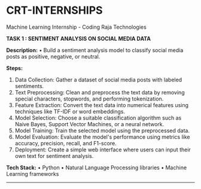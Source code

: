 # CRT-INTERNSHIPS
Machine Learning Internship - Coding Raja Technologies

**TASK 1 : SENTIMENT ANALYSIS ON SOCIAL MEDIA DATA**

**Description:**
•	Build a sentiment analysis model to classify social media posts as positive, negative, or neutral.

**Steps:**
1.	Data Collection: Gather a dataset of social media posts with labeled sentiments.
2.	Text Preprocessing: Clean and preprocess the text data by removing special characters, stopwords, and performing tokenization.
3.	Feature Extraction: Convert the text data into numerical features using techniques like TF-IDF or word embeddings.
4.	Model Selection: Choose a suitable classification algorithm such as Naive Bayes, Support Vector Machines, or a neural network.
5.	Model Training: Train the selected model using the preprocessed data.
6.	Model Evaluation: Evaluate the model's performance using metrics like accuracy, precision, recall, and F1-score.
7.	Deployment: Create a simple web interface where users can input their own text for sentiment analysis.

**Tech Stack:**
•	Python
•	Natural Language Processing libraries 
•	Machine Learning frameworks

-------------------------------------------------------------------------------------------------------------------------





